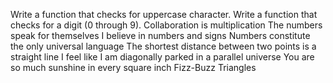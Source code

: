 Write a function that checks for uppercase character.
Write a function that checks for a digit (0 through 9).
 Collaboration is multiplication
The numbers speak for themselves
 I believe in numbers and signs
Numbers constitute the only universal language
The shortest distance between two points is a straight line
 I feel like I am diagonally parked in a parallel universe
You are so much sunshine in every square inch
Fizz-Buzz
Triangles
